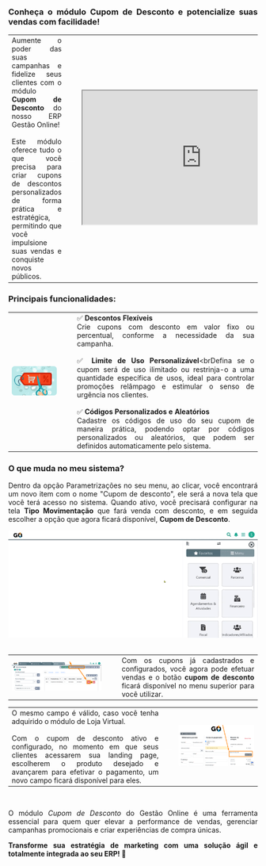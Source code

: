 <div style="text-align: justify"> 

### Conheça o módulo Cupom de Desconto e potencialize suas vendas com facilidade!

| | | |
|-|-|-|
|Aumente o poder das suas campanhas e fidelize seus clientes com o módulo **Cupom de Desconto** do nosso ERP Gestão Online!<br><br>Este módulo oferece tudo o que você precisa para criar cupons de descontos personalizados de forma prática e estratégica, permitindo que você impulsione suas vendas e conquiste novos públicos. |<p style="color: white;">__</p> |<iframe src="https://drive.google.com/file/d/1FlOMIaXsys40wLIGQBr5b6iJLwciih61/preview" width="480" height="270" allow="autoplay"></iframe>|

### Principais funcionalidades:

| | | |
|-|-|-|
|<div style="text-align: center"><img src="https://github.com/Gestao-Online/public-docs/blob/879ab25e7489b97b98834a6c778b14ec344cdb7f/erp-v2/marketplace/extensions/br.com.gestao-online.module.cupom-desconto/assets/modulo_cupom_desconto_02.png?raw=true" alt="0" width="600"></div> |<p style="color: white;">__</p>|✅ **Descontos Flexíveis**<br>Crie cupons com desconto em valor fixo ou percentual, conforme a necessidade da sua campanha.<br><br>✅ **Limite de Uso Personalizável**<brDefina se o cupom será de uso ilimitado ou restrinja-o a uma quantidade específica de usos, ideal para controlar promoções relâmpago e estimular o senso de urgência nos clientes.<br><br>✅ **Códigos Personalizados e Aleatórios**<br>Cadastre os códigos de uso do seu cupom de maneira prática, podendo optar por códigos personalizados ou aleatórios, que podem ser definidos automaticamente pelo sistema. |

### O que muda no meu sistema?

Dentro da opção Parametrizações no seu menu, ao clicar, você encontrará um novo item com o nome "Cupom de desconto", ele será a nova tela que você terá acesso no sistema. Quando ativo, você precisará configurar na tela **Tipo Movimentação** que fará venda com desconto, e em seguida escolher a opção que agora ficará disponível, **Cupom de Desconto**.

<div style="text-align: center"><img src="https://github.com/Gestao-Online/public-docs/blob/b69aefa32475b8554119a3a118f8fc721068da88/erp-v2/marketplace/extensions/br.com.gestao-online.module.cupom-desconto/assets/modulo_cupom_desconto_03.gif?raw=true" alt="0" width="800"></div>

<br>

| | | |
|-|-|-|
|![](https://github.com/Gestao-Online/public-docs/blob/574597a75cc212a72e31692be307322dd35d52c7/erp-v2/marketplace/extensions/br.com.gestao-online.module.cupom-desconto/assets/modulo_cupom_desconto_04.png?raw=true) |<p style="color: white;">__</p>|Com os cupons já cadastrados e configurados, você agora pode efetuar vendas e o botão **cupom de desconto** ficará disponível no menu superior para você utilizar.|

| | | |
|-|-|-|
|O mesmo campo é válido, caso você tenha adquirido o módulo de Loja Virtual. <br><br>Com o cupom de desconto ativo e configurado, no momento em que seus clientes acessarem sua landing page, escolherem o produto desejado e avançarem para efetivar o pagamento, um novo campo ficará disponível para eles. |<p style="color: white;">__</p>|![](https://github.com/Gestao-Online/public-docs/blob/c357565e3079aff1add9eafe366cd27a22f6a6c5/erp-v2/marketplace/extensions/br.com.gestao-online.module.cupom-desconto/assets/modulo_cupom_desconto_03.png?raw=true) |


<br>

O módulo *Cupom de Desconto* do Gestão Online é uma ferramenta essencial para quem quer elevar a performance de vendas, gerenciar campanhas promocionais e criar experiências de compra únicas. 



**Transforme sua estratégia de marketing com uma solução ágil e totalmente integrada ao seu ERP! 🚀**

</div>